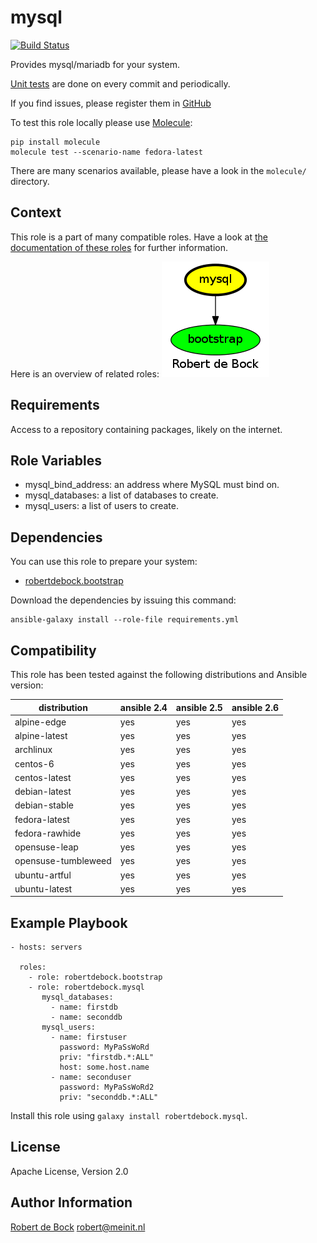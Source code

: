 mysql
=========

[![Build Status](https://travis-ci.org/robertdebock/ansible-role-mysql.svg?branch=master)](https://travis-ci.org/robertdebock/ansible-role-mysql)

Provides mysql/mariadb for your system.

[Unit tests](https://travis-ci.org/robertdebock/ansible-role-mysql) are done on every commit and periodically.

If you find issues, please register them in [GitHub](https://github.com/robertdebock/ansible-role-mysql/issues)

To test this role locally please use [Molecule](https://github.com/metacloud/molecule):
```
pip install molecule
molecule test --scenario-name fedora-latest
```
There are many scenarios available, please have a look in the `molecule/` directory.

Context
--------
This role is a part of many compatible roles. Have a look at [the documentation of these roles](https://robertdebock.nl/) for further information.

Here is an overview of related roles:
![dependencies](https://raw.githubusercontent.com/robertdebock/drawings/artifacts/mysql.png "Dependency")

Requirements
------------

Access to a repository containing packages, likely on the internet.

Role Variables
--------------

- mysql_bind_address: an address where MySQL must bind on.
- mysql_databases: a list of databases to create.
- mysql_users: a list of users to create.

Dependencies
------------

You can use this role to prepare your system:

- [robertdebock.bootstrap](https://travis-ci.org/robertdebock/ansible-role-bootstrap)

Download the dependencies by issuing this command:
```
ansible-galaxy install --role-file requirements.yml
```

Compatibility
-------------

This role has been tested against the following distributions and Ansible version:

|distribution|ansible 2.4|ansible 2.5|ansible 2.6|
|------------|-----------|-----------|-----------|
|alpine-edge|yes|yes|yes|
|alpine-latest|yes|yes|yes|
|archlinux|yes|yes|yes|
|centos-6|yes|yes|yes|
|centos-latest|yes|yes|yes|
|debian-latest|yes|yes|yes|
|debian-stable|yes|yes|yes|
|fedora-latest|yes|yes|yes|
|fedora-rawhide|yes|yes|yes|
|opensuse-leap|yes|yes|yes|
|opensuse-tumbleweed|yes|yes|yes|
|ubuntu-artful|yes|yes|yes|
|ubuntu-latest|yes|yes|yes|

Example Playbook
----------------

```
- hosts: servers

  roles:
    - role: robertdebock.bootstrap
    - role: robertdebock.mysql
       mysql_databases:
         - name: firstdb
         - name: seconddb
       mysql_users:
         - name: firstuser
           password: MyPaSsWoRd
           priv: "firstdb.*:ALL"
           host: some.host.name
         - name: seconduser
           password: MyPaSsWoRd2
           priv: "seconddb.*:ALL"
```

Install this role using `galaxy install robertdebock.mysql`.

License
-------

Apache License, Version 2.0

Author Information
------------------

[Robert de Bock](https://robertdebock.nl/) <robert@meinit.nl>

